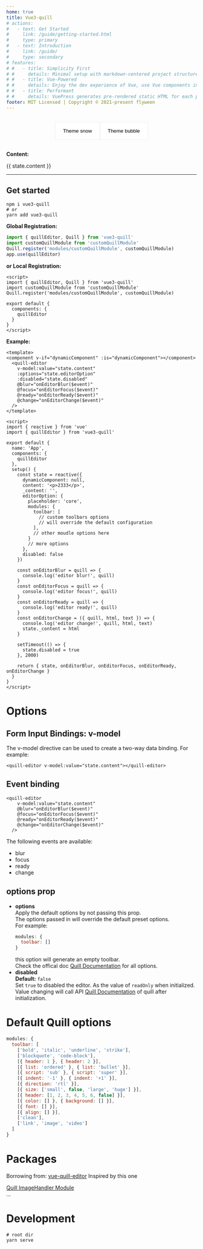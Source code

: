 ```yaml
---
home: true
title: Vue3-quill
# actions:
#   - text: Get Started
#     link: /guide/getting-started.html
#     type: primary
#   - text: Introduction
#     link: /guide/
#     type: secondary
# features:
# #   - title: Simplicity First
# #     details: Minimal setup with markdown-centered project structure helps you focus on writing.
# #   - title: Vue-Powered
# #     details: Enjoy the dev experience of Vue, use Vue components in markdown, and develop custom themes with Vue.
# #   - title: Performant
# #     details: VuePress generates pre-rendered static HTML for each page, and runs as an SPA once a page is loaded.
footer: MIT Licensed | Copyright © 2021-present flyween
---
```


<!-- > With no typescript support   -->

<div class="tab-button-wrap">
  <button :class="{ on: state.curTheme === 'snow' }" @click="switchTheme('snow')">Theme snow</button>
  <button :class="{ on: state.curTheme === 'bubble' }" @click="switchTheme('bubble')">Theme bubble</button>
</div>
<component
  v-if="state.dynamicComponent && state.showEditor"
  :is="state.dynamicComponent"
  v-model:value="state.content"
  :options="state.editorOption"
  :disabled="state.disabled"
></component>
<p><b>Content:</b></p>
<p>{{ state.content }}</p>

<script>
import { reactive, onMounted } from 'vue'
// import { quillEditor } from 'vue3-quill'

export default {
  components: {
    // quillEditor
  },
  setup() {
    const state = reactive({
      curTheme: 'snow',
      showEditor: true,
      dynamicComponent: null,
      content: '<p>2333</p>',
      _content: '',
      editorOption: {
        placeholder: 'core',
        modules: {
          // toolbar: [
            // custom toolbars options
            // will override the default configuration
          // ],
          // custom moudle here
        }
        // more options
      },
      disabled: false
    })

    const reinitEditor = () => {
      state.showEditor = false
      setTimeout(() => {
        state.showEditor = true
      })
    }

    const switchTheme = (theme) => {
      reinitEditor()
      state.curTheme = theme
      state.editorOption.theme = theme
    }

    onMounted(() => {
      import('vue3-quill').then(module => {
        state.dynamicComponent = module.default.quillEditor
      })
    })

    return {
      state,
      switchTheme
    }
  }
}
</script>

<style>
.tab-button-wrap {
  display: flex;
  justify-content:center;
  padding: 15px 0;
}
.tab-button-wrap button{
  padding: 15px 20px;
  border: 1px solid #efefef;
  background: #fff;
  -webkit-appearance: none;
  cursor: pointer;
}
.tab-button-wrap button.on, .tab-button-wrap button:hover{
  background: #efefef;
}
.tab-button-wrap button:active, .tab-button-wrap button:focus{
  border: none;
  outline: none;
}
</style>

---

## Get started

```shell
npm i vue3-quill
# or
yarn add vue3-quill
```

**Global Registration:**

```javascript
import { quillEditor, Quill } from 'vue3-quill'
import customQuillModule from 'customQuillModule'
Quill.register('modules/customQuillModule', customQuillModule)
app.use(quillEditor)
```

**or Local Registration:**

```vue
<script>
import { quillEditor, Quill } from 'vue3-quill'
import customQuillModule from 'customQuillModule'
Quill.register('modules/customQuillModule', customQuillModule)

export default {
  components: {
    quillEditor
  }
}
</script>
```

**Example:**

```vue
<template>
<component v-if="dynamicComponent" :is="dynamicComponent"></component>
  <quill-editor
    v-model:value="state.content"
    :options="state.editorOption"
    :disabled="state.disabled"
    @blur="onEditorBlur($event)"
    @focus="onEditorFocus($event)"
    @ready="onEditorReady($event)"
    @change="onEditorChange($event)"
  />
</template>

<script>
import { reactive } from 'vue'
import { quillEditor } from 'vue3-quill'

export default {
  name: 'App',
  components: {
    quillEditor
  },
  setup() {
    const state = reactive({
      dynamicComponent: null,
      content: '<p>2333</p>',
      _content: '',
      editorOption: {
        placeholder: 'core',
        modules: {
          toolbar: [
            // custom toolbars options
            // will override the default configuration
          ],
          // other moudle options here
        }
        // more options
      },
      disabled: false
    })

    const onEditorBlur = quill => {
      console.log('editor blur!', quill)
    }
    const onEditorFocus = quill => {
      console.log('editor focus!', quill)
    }
    const onEditorReady = quill => {
      console.log('editor ready!', quill)
    }
    const onEditorChange = ({ quill, html, text }) => {
      console.log('editor change!', quill, html, text)
      state._content = html
    }

    setTimeout(() => {
      state.disabled = true
    }, 2000)

    return { state, onEditorBlur, onEditorFocus, onEditorReady, onEditorChange }
  }
}
</script>
```

# Options  
## Form Input Bindings: v-model
The v-model directive can be used to create a two-way data binding. For example:  
```vue
<quill-editor v-model:value="state.content"></quill-editor>
```
## Event binding
```vue
<quill-editor
    v-model:value="state.content"
    @blur="onEditorBlur($event)"
    @focus="onEditorFocus($event)"
    @ready="onEditorReady($event)"
    @change="onEditorChange($event)"
  />
```
The following events are available:
- blur
- focus
- ready
- change

## options prop
- **options**  
  Apply the default options by not passing this prop.  
  The options passed in will override the default preset options.  
  For example:  
  ```js
  modules: {
    toolbar: []
  }
  ```
  this option will generate an empty toolbar.  
  Check the offical doc [Quill Documentation](https://quilljs.com/docs/configuration/) for all options.
- **disabled**  
  **Default:** `false`  
  Set `true` to disabled the editor.
  As the value of `readOnly` when initialized.
  Value changing will call API [Quill Documentation](https://quilljs.com/docs/api/#enable) of quill after initialization.

# Default Quill options
```javascript
modules: {
  toolbar: [
    ['bold', 'italic', 'underline', 'strike'],
    ['blockquote', 'code-block'],
    [{ header: 1 }, { header: 2 }],
    [{ list: 'ordered' }, { list: 'bullet' }],
    [{ script: 'sub' }, { script: 'super' }],
    [{ indent: '-1' }, { indent: '+1' }],
    [{ direction: 'rtl' }],
    [{ size: ['small', false, 'large', 'huge'] }],
    [{ header: [1, 2, 3, 4, 5, 6, false] }],
    [{ color: [] }, { background: [] }],
    [{ font: [] }],
    [{ align: [] }],
    ['clean'],
    ['link', 'image', 'video']
  ]
}
```

# Packages
Borrowing from: [vue-quill-editor](https://github.com/surmon-china/vue-quill-editor)  Inspired by this one  

[Quill ImageHandler Module](https://www.npmjs.com/package/quill-image-uploader)  
...

# Development
```shell
# root dir
yarn serve
```